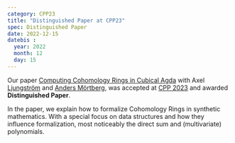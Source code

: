 ```yaml
---
category: CPP23
title: "Distinguished Paper at CPP23"
spec: Distinguished Paper
date: 2022-12-15
datebis :
  year: 2022
  month: 12
  day: 15
---
```


Our paper [Computing Cohomology Rings in Cubical
Agda](https://dl.acm.org/doi/10.1145/3573105.3575677) with Axel
[Ljungström](https://aljungstrom.github.io/) and [Anders
Mörtberg](https://staff.math.su.se/anders.mortberg/), was accepted at [CPP
2023](https://popl23.sigplan.org/home/CPP-2023#) and awarded **Distinguished
Paper**.

In the paper, we explain how to formalize Cohomology Rings in synthetic
mathematics. With a special focus on data structures and how they influence
formalization, most noticeably the direct sum and (multivariate)
polynomials.